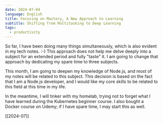 ```yaml
---
date: 2024-07-04
language: English
title: Focusing on Mastery, A New Approach to Learning
subtitle: Shifting from Multitasking to Deep Learning
tags:
  - productivity
---
```


So far, I have been doing many things simultaneously, which is also evident in my tech notes. :-) This approach does not help me delve deeply into a subject for an extended period and fully "taste" it. I am going to change that approach by dedicating my spare time to three subjects.

This month, I am going to deepen my knowledge of Node.js, and most of my notes will be related to this subject. This decision is based on the fact that I am a Node.js developer, and I would like my core skills to be related to this field at this time in my life.

In the meantime, I will tinker with my homelab, trying not to forget what I have learned during the Kubernetes beginner course. I also bought a Docker course on Udemy; if I have spare time, I may start this as well.

[[2024-07]]


